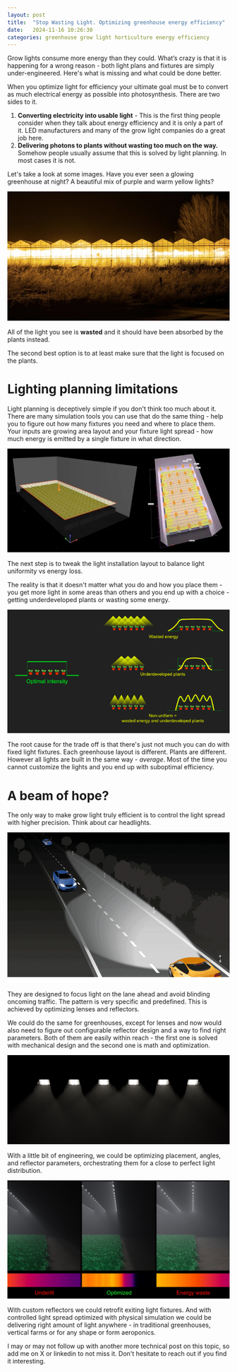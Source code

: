 ```yaml
---
layout: post
title:  "Stop Wasting Light. Optimizing greenhouse energy efficiency"
date:   2024-11-16 10:26:30
categories: greenhouse grow light horticulture energy efficiency
---
```


Grow lights consume more energy than they could. What’s crazy is that it is happening for a wrong reason - both light plans and fixtures are simply under-engineered. Here's what is missing and what could be done better.

When you optimize light for efficiency your ultimate goal must be to convert as much electrical energy as possible into photosynthesis. There are two sides to it.
1. **Converting electricity into usable light** - This is the first thing people consider when they talk about energy efficiency and it is only a part of it. LED manufacturers and many of the grow light companies do a great job here.
2. **Delivering photons to plants without wasting too much on the way.** Somehow people usually assume that this is solved by light planning. In most cases it is not.

Let's take a look at some images. Have you ever seen a glowing greenhouse at night? A beautiful mix of purple and warm yellow lights?

![Greenhouse lighting](/assets/light-intro/greenhouse.webp)

All of the light you see is **wasted** and it should have been absorbed by the plants instead.

The second best option is to at least make sure that the light is focused on the plants.

# Lighting planning limitations
Light planning is deceptively simple if you don't think too much about it. There are many simulation tools you can use that do the same thing - help you to figure out how many fixtures you need and where to place them. Your inputs are growing area layout and your fixture light spread - how much energy is emitted by a single fixture in what direction.

![Light Planning](/assets/light-intro/lightplanning.webp)

The next step is to tweak the light installation layout to balance light uniformity vs energy loss.

The reality is that it doesn't matter what you do and how you place them - you get more light in some areas than others and you end up with a choice - getting underdeveloped plants or wasting some energy.

![Light Planning issues](/assets/light-intro/lightplanning_issues.png)

The root cause for the trade off is that there's just not much you can do with fixed light fixtures. Each greenhouse layout is different. Plants are different. However all lights are built in the same way - *average*. Most of the time you cannot customize the lights and you end up with suboptimal efficiency.

# A beam of hope?
The only way to make grow light truly efficient is to control the light spread with higher precision. Think about car headlights.

![Car head light](/assets/light-intro/carheadlight.png)

They are designed to focus light on the lane ahead and avoid blinding oncoming traffic. The pattern is very specific and predefined. This is achieved by optimizing lenses and reflectors.

We could do the same for greenhouses, except for lenses and now would also need to figure out configurable reflector design and a way to find right parameters. Both of them are easily within reach - the first one is solved with mechanical design and the second one is math and optimization.

![Optimized reflectors](/assets/light-intro/optimized_reflectors.jpg)

With a little bit of engineering, we could be optimizing placement, angles, and reflector parameters, orchestrating them for a close to perfect light distribution.

![Optimized light intensity](/assets/light-intro/optimized_intensity.jpg)

With custom reflectors we could retrofit exiting light fixtures. And with controlled light spread optimized with physical simulation we could be delivering right amount of light anywhere - in traditional greenhouses, vertical farms or for any shape or form aeroponics.

I may or may not follow up with another more technical post on this topic, so add me on X or linkedin to not miss it.
Don't hesitate to reach out if you find it interesting.
